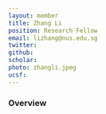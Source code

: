 ```yaml
---
layout: member
title: Zhang Li 
position: Research Fellow
email: lizhang@nus.edu.sg
twitter: 
github:
scholar: 
photo: zhangli.jpeg
ucsf: 
---
```


### Overview
